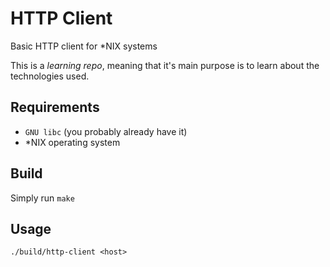 # HTTP Client

Basic HTTP client for *NIX systems

This is a _learning repo_, meaning that it's main purpose is to learn about the technologies used.  

## Requirements
- `GNU libc` (you probably already have it)
- *NIX operating system

## Build
Simply run `make`

## Usage
`./build/http-client <host>`
